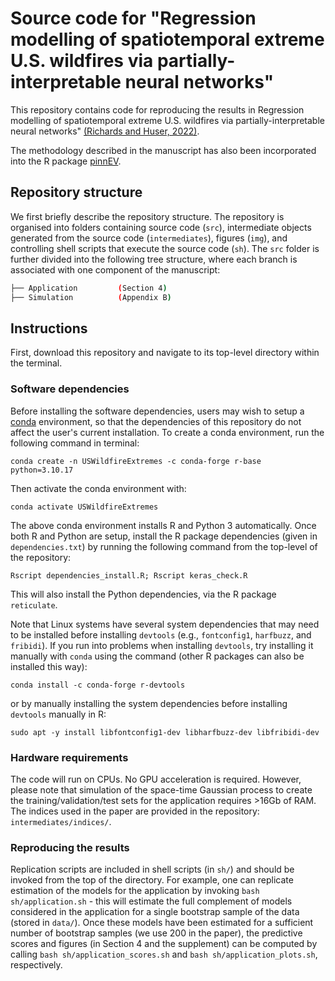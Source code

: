 # Source code for "Regression modelling of spatiotemporal extreme U.S. wildfires via partially-interpretable neural networks"

This repository contains code for reproducing the results in Regression modelling of spatiotemporal extreme U.S. wildfires via partially-interpretable neural networks" [(Richards and Huser, 2022)](https://arxiv.org/abs/2208.07581).

The methodology described in the manuscript has also been incorporated into the R package [pinnEV](https://github.com/Jbrich95/pinnEV).

## Repository structure

We first briefly describe the repository structure. The repository is organised into folders containing source code (`src`), intermediate objects generated from the source code (`intermediates`), figures (`img`), and controlling shell scripts that execute the source code (`sh`). The `src` folder is further divided into the following tree structure, where each branch is associated with one component of the manuscript:

```bash
├── Application         (Section 4)
├── Simulation          (Appendix B)
```

## Instructions

First, download this repository and navigate to its top-level directory within the terminal.

### Software dependencies

Before installing the software dependencies, users may wish to setup a [conda](https://docs.conda.io/projects/conda/en/latest/user-guide/install/linux.html) environment, so that the dependencies of this repository do not affect the user's current installation. To create a conda environment, run the following command in terminal:

```
conda create -n USWildfireExtremes -c conda-forge r-base python=3.10.17
```

Then activate the conda environment with:

```
conda activate USWildfireExtremes
```

The above conda environment installs R and Python 3 automatically. Once both R and Python are setup, install the R package dependencies (given in `dependencies.txt`) by running the following command from the top-level of the repository:

```
Rscript dependencies_install.R; Rscript keras_check.R 
```
This will also install the Python dependencies, via the R package `reticulate`.

Note that Linux systems have several system dependencies that may need to be installed before installing `devtools` (e.g., `fontconfig1`, `harfbuzz`, and `fribidi`). If you run into problems when installing `devtools`, try installing it manually with  `conda` using the command (other R packages can also be installed this way):

```
conda install -c conda-forge r-devtools
```

or by manually installing the system dependencies before installing `devtools` manually in R:

```
sudo apt -y install libfontconfig1-dev libharfbuzz-dev libfribidi-dev
```


### Hardware requirements

The code will run on CPUs. No GPU acceleration is required. However, please note that simulation of the space-time Gaussian process to create the training/validation/test sets for the application requires >16Gb of RAM. The indices used in the paper are provided in the repository: `intermediates/indices/`.

### Reproducing the results

Replication scripts are included in shell scripts (in `sh/`) and should be invoked from the top of the directory. For example, one can replicate estimation of the models for the application by invoking `bash sh/application.sh` - this will estimate the full complement of models considered in the application for a single bootstrap sample of the data (stored in `data/`). Once these models have been estimated for a sufficient number of bootstrap samples (we use 200 in the paper), the predictive scores and figures (in Section 4 and the supplement) can be computed by calling `bash sh/application_scores.sh` and `bash sh/application_plots.sh`, respectively. 
